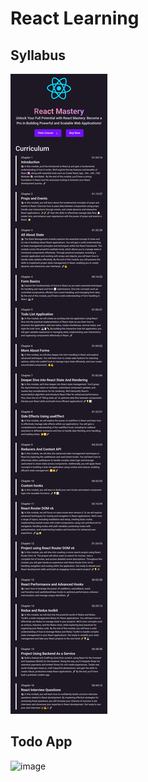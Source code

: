 # React Learning


## Syllabus
![image](https://github.com/SuhelKhanCA/React-Learning/blob/main/Syllabus.jpg)

## Todo App
![image](https://github.com/user-attachments/assets/0d71d203-f5eb-4b99-96d6-ad4b5f16ffe6)
